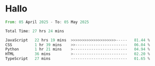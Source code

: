 # Hallo
<!--START_SECTION:waka-->

```rust
From: 05 April 2025 - To: 05 May 2025

Total Time: 27 hrs 24 mins

JavaScript   22 hrs 19 mins  >>>>>>>>>>>>>>>>>>>>-----   81.44 %
CSS          1 hr 39 mins    >>-----------------------   06.04 %
Python       1 hr 21 mins    >------------------------   04.94 %
HTML         36 mins         >------------------------   02.20 %
TypeScript   27 mins         -------------------------   01.65 %
```

<!--END_SECTION:waka-->
